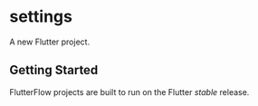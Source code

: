 # settings

A new Flutter project.

## Getting Started

FlutterFlow projects are built to run on the Flutter _stable_ release.
